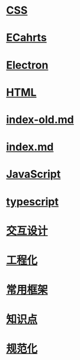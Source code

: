 # [CSS](%{basename}/CSS/index.md)

# [ECahrts](%{basename}/ECahrts/index.md)

# [Electron](%{basename}/Electron/index.md)

# [HTML](%{basename}/HTML/index.md)

# [index-old.md](%{basename}/index-old.md)

# [index.md](%{basename}/index.md)

# [JavaScript](%{basename}/JavaScript/index.md)

# [typescript](%{basename}/typescript/index.md)

# [交互设计](%{basename}/交互设计/index.md)

# [工程化](%{basename}/工程化/index.md)

# [常用框架](%{basename}/常用框架/index.md)

# [知识点](%{basename}/知识点/index.md)

# [规范化](%{basename}/规范化/index.md)

